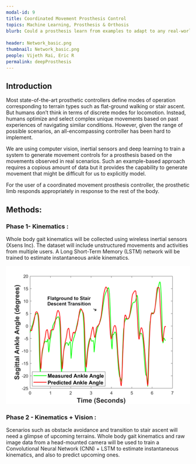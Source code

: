 ```yaml
---
modal-id: 9
title: Coordinated Movement Prosthesis Control
topics: Machine Learning, Prosthesis & Orthosis
blurb: Could a prosthesis learn from examples to adapt to any real-world scenario, much like humans do? Such a self-driving prosthesis would be a radical shift from the current state of affairs where assistive devices operate under strict “modes” of operation with terrain specific movement profiles.

header: Network_basic.png
thumbnail: Network_basic.png
people: Vijeth Rai, Eric R
permalink: deepProsthesis
---
```

<!-- ![lstm_arch](/img/portfolio/Network_basic.png) -->


## Introduction
Most state-of-the-art prosthetic controllers define modes of operation corresponding to terrain types such as flat-ground walking or stair ascent. But humans don’t think in terms of discrete modes for locomotion. Instead, humans optimize and select complex unique movements based on past experiences of navigating similar conditions. However, given the range of possible scenarios, an all-encompassing controller has been hard to implement.

We are using computer vision, inertial sensors and deep learning to train a system to generate movement controls for a prosthesis based on the movements observed in real scenarios. Such an example-based approach requires a copious amount of data but it provides the capability to generate movement that might be difficult for us to explicitly model.

For the user of a coordinated movement prosthesis controller, the prosthetic limb responds appropriately in response to the rest of the body.

## Methods:	 	 	
### Phase 1- Kinematics :
Whole body gait kinematics will be collected using wireless inertial sensors (Xsens Inc). The dataset will include unstructured movements and activities from multiple users. A Long Short-Term Memory (LSTM) network will be trained to estimate instantaneous ankle kinematics.

![Transition](/img/portfolio/Trans_flat_SD.png)

### Phase 2 - Kinematics + Vision :
Scenarios such as obstacle avoidance and transition to stair ascent will need a glimpse of upcoming terrains. Whole body gait kinematics and raw image data from a head-mounted camera will be used to train a Convolutional Neural Network (CNN) + LSTM to estimate instantaneous kinematics, and also to predict upcoming ones.
